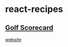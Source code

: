 # react-recipes

## [Golf Scorecard](./golf-scorecard/)

[website](https://jimfrenette.com/javascript/react/golf-scorecard/)
